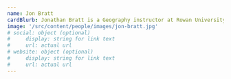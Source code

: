```yaml
---
name: Jon Bratt
cardBlurb: Jonathan Bratt is a Geography instructor at Rowan University and a PhD candidate in Geography at Arizona State University. His scholarly and creative interests are in geographic thought, urban public life, media geographies, and China. Jonathan is also a former director of the Post-Human Network organization based at Arizona State. He currently lives in New Jersey with his wife and two children.
image: '/src/content/people/images/jon-bratt.jpg'
# social: object (optional)
#     display: string for link text
#     url: actual url 
# website: object (optional)
#     display: string for link text
#     url: actual url
---
```


